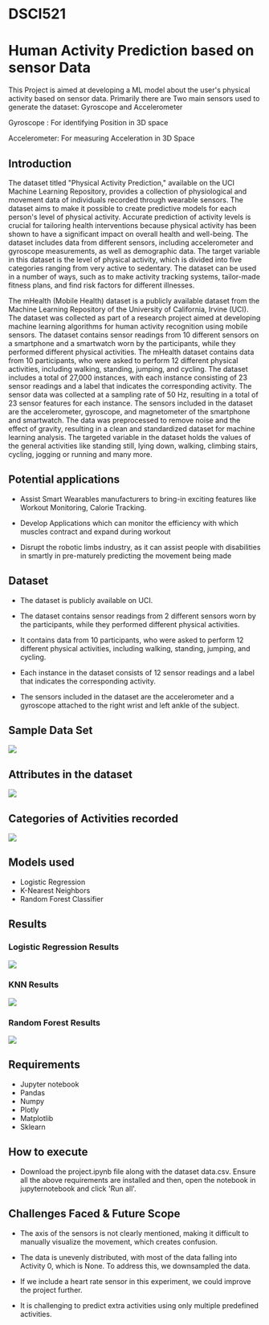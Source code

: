 # DSCI521
# Human Activity Prediction based on sensor Data


This Project is aimed at developing a ML model about the user's physical activity based on sensor data. Primarily there are Two main sensors used to generate the dataset: Gyroscope and Accelerometer

Gyroscope : For identifying Position in 3D space

Accelerometer: For measuring Acceleration in 3D Space

## Introduction

The dataset titled "Physical Activity Prediction," available on the UCI Machine Learning Repository, provides a collection of physiological and movement data of individuals recorded through wearable sensors. The dataset aims to make it possible to create predictive models for each person's level of physical activity. Accurate prediction of activity levels is crucial for tailoring health interventions because physical activity has been shown to have a significant impact on overall health and well-being. The dataset includes data from different sensors, including accelerometer and gyroscope measurements, as well as demographic data. The target variable in this dataset is the level of physical activity, which is divided into five categories ranging from very active to sedentary. The dataset can be used in a number of ways, such as to make activity tracking systems, tailor-made fitness plans, and find risk factors for different illnesses.

The mHealth (Mobile Health) dataset is a publicly available dataset from the Machine Learning Repository of the University of California, Irvine (UCI). The dataset was collected as part of a research project aimed at developing machine learning algorithms for human activity recognition using mobile sensors. The dataset contains sensor readings from 10 different sensors on a smartphone and a smartwatch worn by the participants, while they performed different physical activities. The mHealth dataset contains data from 10 participants, who were asked to perform 12 different physical activities, including walking, standing, jumping, and cycling. The dataset includes a total of 27,000 instances, with each instance consisting of 23 sensor readings and a label that indicates the corresponding activity. The sensor data was collected at a sampling rate of 50 Hz, resulting in a total of 23 sensor features for each instance. The sensors included in the dataset are the accelerometer, gyroscope, and magnetometer of the smartphone and smartwatch. The data was preprocessed to remove noise and the effect of gravity, resulting in a clean and standardized dataset for machine learning analysis. The targeted variable in the dataset holds the values of the general activities like standing still, lying down, walking, climbing stairs, cycling, jogging or running and many more.

## Potential applications


* Assist Smart Wearables manufacturers to bring-in exciting features like Workout Monitoring, Calorie Tracking.

* Develop Applications which can monitor the efficiency with which muscles contract and expand during workout

* Disrupt the robotic limbs industry, as it can assist people with disabilities in smartly in pre-maturely predicting the movement being made

## Dataset

* The dataset is publicly available on UCI.

* The dataset contains sensor readings from 2 different sensors worn by the participants, while they performed different physical activities.

* It contains data from 10 participants, who were asked to perform 12 different physical activities, including walking, standing, jumping, and cycling.

* Each instance in the dataset consists of 12 sensor readings and a label that indicates the corresponding activity.

* The sensors included in the dataset are the accelerometer and a gyroscope attached to the right wrist and left ankle of the subject.

## Sample Data Set

![](pics/data_set_sample.png)

## Attributes in the dataset

![](pics/attributes.png)

## Categories of Activities recorded
![](pics/activities.png)

## Models used

* Logistic Regression
* K-Nearest Neighbors
* Random Forest Classifier



## Results

### Logistic Regression Results
![](pics/logistic_score.png)

### KNN Results
![](pics/knn_score.png)

### Random Forest Results
![](pics/random_forest_score.png)

## Requirements 

* Jupyter notebook
* Pandas
* Numpy
* Plotly
* Matplotlib
* Sklearn

## How to execute

* Download the project.ipynb file along with the dataset data.csv. Ensure all the above requirements are installed and then, open the notebook in jupyternotebook and click 'Run all'.

## Challenges Faced & Future Scope


* The axis of the sensors is not clearly mentioned, making it difficult to manually visualize the movement, which creates confusion.

* The data is unevenly distributed, with most of the data falling into Activity 0, which is None. To address this, we downsampled the data.

* If we include a heart rate sensor in this experiment, we could improve the project further.

* It is challenging to predict extra activities using only multiple predefined activities.

